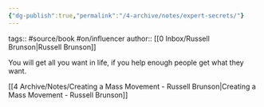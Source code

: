 ```yaml
---
{"dg-publish":true,"permalink":"/4-archive/notes/expert-secrets/"}
---
```



tags:: #source/book #on/influencer
author:: [[0 Inbox/Russell Brunson\|Russell Brunson]]

You will get all you want in life, if you help enough people get what they want.

[[4 Archive/Notes/Creating a Mass Movement - Russell Brunson\|Creating a Mass Movement - Russell Brunson]]
